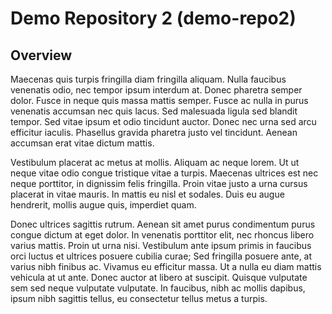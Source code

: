 # Demo Repository 2 (demo-repo2)

## Overview 

Maecenas quis turpis fringilla diam fringilla aliquam. Nulla faucibus venenatis odio, nec tempor ipsum interdum at. Donec pharetra semper dolor. Fusce in neque quis massa mattis semper. Fusce ac nulla in purus venenatis accumsan nec quis lacus. Sed malesuada ligula sed blandit tempor. Sed vitae ipsum et odio tincidunt auctor. Donec nec urna sed arcu efficitur iaculis. Phasellus gravida pharetra justo vel tincidunt. Aenean accumsan erat vitae dictum mattis.

Vestibulum placerat ac metus at mollis. Aliquam ac neque lorem. Ut ut neque vitae odio congue tristique vitae a turpis. Maecenas ultrices est nec neque porttitor, in dignissim felis fringilla. Proin vitae justo a urna cursus placerat in vitae mauris. In mattis eu nisl et sodales. Duis eu augue hendrerit, mollis augue quis, imperdiet quam.

Donec ultrices sagittis rutrum. Aenean sit amet purus condimentum purus congue dictum at eget dolor. In venenatis porttitor elit, nec rhoncus libero varius mattis. Proin ut urna nisi. Vestibulum ante ipsum primis in faucibus orci luctus et ultrices posuere cubilia curae; Sed fringilla posuere ante, at varius nibh finibus ac. Vivamus eu efficitur massa. Ut a nulla eu diam mattis vehicula at ut ante. Donec auctor at libero at suscipit. Quisque vulputate sem sed neque vulputate vulputate. In faucibus, nibh ac mollis dapibus, ipsum nibh sagittis tellus, eu consectetur tellus metus a turpis.
